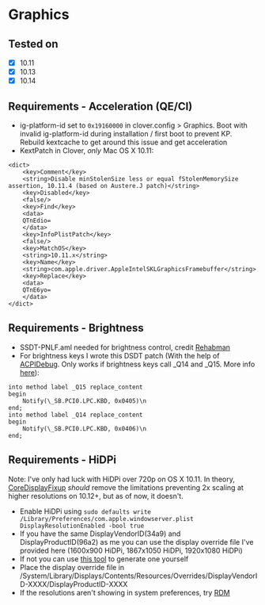 # Graphics

## Tested on

- [X] 10.11
- [X] 10.13
- [X] 10.14

## Requirements - Acceleration (QE/CI)
- ig-platform-id set to ```0x19160000``` in clover.config > Graphics. Boot with invalid ig-platform-id during installation / first boot to prevent KP. Rebuild kextcache to get around this issue and get acceleration
- KextPatch in Clover, *only* Mac OS X 10.11:

```
<dict>
	<key>Comment</key>
	<string>Disable minStolenSize less or equal fStolenMemorySize assertion, 10.11.4 (based on Austere.J patch)</string>
	<key>Disabled</key>
	<false/>
	<key>Find</key>
	<data>
	QTnEdio=
	</data>
	<key>InfoPlistPatch</key>
	<false/>
	<key>MatchOS</key>
	<string>10.11.x</string>
	<key>Name</key>
	<string>com.apple.driver.AppleIntelSKLGraphicsFramebuffer</string>
	<key>Replace</key>
	<data>
	QTnE6yo=
	</data>
</dict>
```

## Requirements - Brightness
- SSDT-PNLF.aml needed for brightness control, credit [Rehabman](https://www.tonymacx86.com/threads/guide-laptop-backlight-control-using-applebacklightinjector-kext.218222/)
- For brightness keys I wrote this DSDT patch (With the help of [ACPIDebug](https://github.com/RehabMan/OS-X-ACPI-Debug). Only works if brightness keys call _Q14 and _Q15. More info [here](https://www.tonymacx86.com/threads/guide-patching-dsdt-ssdt-for-laptop-backlight-control.152659/)):

```
into method label _Q15 replace_content
begin
	Notify(\_SB.PCI0.LPC.KBD, 0x0405)\n
end;
into method label _Q14 replace_content
begin
	Notify(\_SB.PCI0.LPC.KBD, 0x0406)\n
end;
``` 

## Requirements - HiDPi

Note: I've only had luck with HiDPi over 720p on OS X 10.11. In theory, [CoreDisplayFixup](https://github.com/PMheart/CoreDisplayFixup) *should* remove the limitations preventing 2x scaling at higher resolutions on 10.12+, but as of now, it doesn't.

- Enable HiDPi using ```sudo defaults write /Library/Preferences/com.apple.windowserver.plist DisplayResolutionEnabled -bool true```
- If you have the same DisplayVendorID(34a9) and DisplayProductID(96a2) as me you can use the display override file I've provided here (1600x900 HiDPi, 1867x1050 HiDPi, 1920x1080 HiDPi)
- If not you can use [this tool](https://comsysto.github.io/Display-Override-PropertyList-File-Parser-and-Generator-with-HiDPI-Support-For-Scaled-Resolutions/) to generate one yourself
- Place the display override file in /System/Library/Displays/Contents/Resources/Overrides/DisplayVendorID-XXXX/DisplayProductID-XXXX
- If the resolutions aren't showing in system preferences, try [RDM](https://github.com/avibrazil/RDM)
